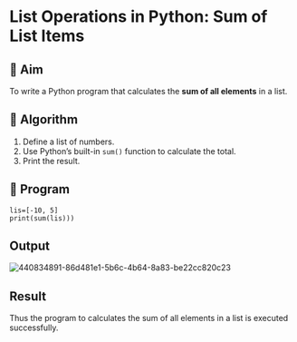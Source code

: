 # List Operations in Python: Sum of List Items

## 🎯 Aim
To write a Python program that calculates the **sum of all elements** in a list.

## 🧠 Algorithm
1. Define a list of numbers.
2. Use Python’s built-in `sum()` function to calculate the total.
3. Print the result.

## 🧾 Program
```
lis=[-10, 5] 
print(sum(lis)))
```

## Output
![440834891-86d481e1-5b6c-4b64-8a83-be22cc820c23](https://github.com/user-attachments/assets/566f4c48-07b1-4efc-bed2-62f0c5aa2cdf)

## Result
Thus the program to calculates the sum of all elements in a list is executed successfully.
